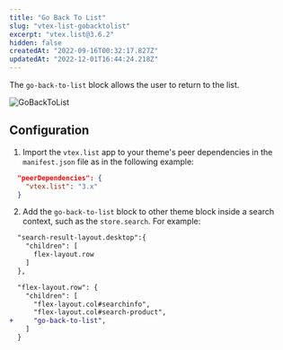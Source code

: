 ```yaml
---
title: "Go Back To List"
slug: "vtex-list-gobacktolist"
excerpt: "vtex.list@3.6.2"
hidden: false
createdAt: "2022-09-16T00:32:17.827Z"
updatedAt: "2022-12-01T16:44:24.218Z"
---
```

The `go-back-to-list` block allows the user to return to the list.

![GoBackToList](https://cdn.jsdelivr.net/gh/vtexdocs/dev-portal-content@main/images/vtex-list-gobacktolist-0.gif)

## Configuration

1. Import the `vtex.list` app to your theme's peer dependencies in the `manifest.json` file as in the following example:

```json
  "peerDependencies": {
    "vtex.list": "3.x"
  }
```

2. Add the `go-back-to-list` block to other theme block inside a search context, such as the `store.search`. For example:

```diff
  "search-result-layout.desktop":{
    "children": [
      flex-layout.row
    ]
  },

  "flex-layout.row": {
    "children": [
      "flex-layout.col#searchinfo",
      "flex-layout.col#search-product",
+     "go-back-to-list",
    ]
  }
```